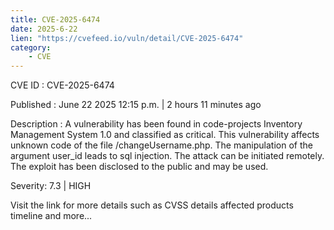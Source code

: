 ```yaml
---
title: CVE-2025-6474
date: 2025-6-22
lien: "https://cvefeed.io/vuln/detail/CVE-2025-6474"
category:
    - CVE
---
```


CVE ID : CVE-2025-6474

Published :  June 22
2025
12:15 p.m. | 2 hours
11 minutes ago

Description : A vulnerability has been found in code-projects Inventory Management System 1.0 and classified as critical. This vulnerability affects unknown code of the file /changeUsername.php. The manipulation of the argument user_id leads to sql injection. The attack can be initiated remotely. The exploit has been disclosed to the public and may be used.

Severity: 7.3 | HIGH

Visit the link for more details
such as CVSS details
affected products
timeline
and more...
